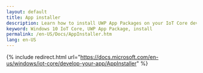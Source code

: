 ```yaml
---
layout: default 
title: App installer
description: Learn how to install UWP App Packages on your IoT Core device
keyword: Windows 10 IoT Core, UWP App Package, install
permalink: /en-US/Docs/AppInstaller.htm
lang: en-US
---  
```

{% include redirect.html url="https://docs.microsoft.com/en-us/windows/iot-core/develop-your-app/AppInstaller" %}

